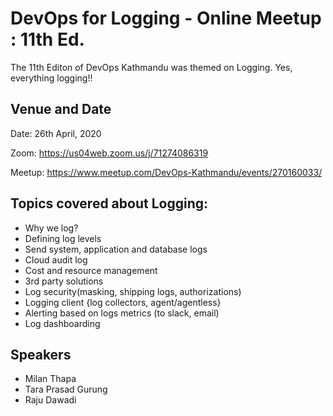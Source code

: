 # DevOps for Logging - Online Meetup : 11th Ed.
The 11th Editon of DevOps Kathmandu was themed on Logging. Yes, everything logging!!

## Venue and Date
Date: 26th April, 2020

Zoom: https://us04web.zoom.us/j/71274086319

Meetup: https://www.meetup.com/DevOps-Kathmandu/events/270160033/

## Topics covered about Logging:
* Why we log?
* Defining log levels
* Send system, application and database logs
* Cloud audit log
* Cost and resource management
* 3rd party solutions
* Log security(masking, shipping logs, authorizations)
* Logging client {log collectors, agent/agentless}
* Alerting based on logs metrics (to slack, email)
* Log dashboarding

## Speakers
* Milan Thapa
* Tara Prasad Gurung
* Raju Dawadi
